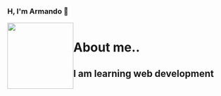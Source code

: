### H, I'm Armando 👋
<div style="display:flex">
  <img src="https://probot.media/AtP5iUW8Xg.png" width="150rem" height="150rem">
  <div style="display:block">
    <h1>About me..</h1>
    <h2>I am learning web development</h2>
  </div>
</div>
<!--
**Armando-Rios/Armando-Rios** is a ✨ _special_ ✨ repository because its `README.md` (this file) appears on your GitHub profile.

Here are some ideas to get you started:

- 🔭 I’m currently working on ...
- 🌱 I’m currently learning ...
- 👯 I’m looking to collaborate on ...
- 🤔 I’m looking for help with ...
- 💬 Ask me about ...
- 📫 How to reach me: ...
- 😄 Pronouns: ...
- ⚡ Fun fact: ...
-->
